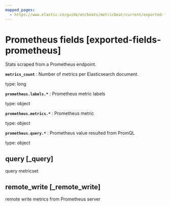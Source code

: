```yaml
---
mapped_pages:
  - https://www.elastic.co/guide/en/beats/metricbeat/current/exported-fields-prometheus.html
---
```


# Prometheus fields [exported-fields-prometheus]

Stats scraped from a Prometheus endpoint.


**`metrics_count`**
:   Number of metrics per Elasticsearch document.

type: long



**`prometheus.labels.*`**
:   Prometheus metric labels

type: object


**`prometheus.metrics.*`**
:   Prometheus metric

type: object


**`prometheus.query.*`**
:   Prometheus value resulted from PromQL

type: object


## query [_query]

query metricset

## remote_write [_remote_write]

remote write metrics from Prometheus server

